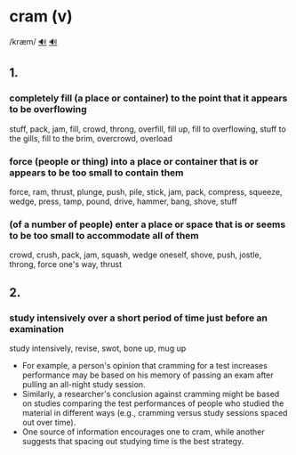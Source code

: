 # cram (v)

/kræm/ [🔊](https://www.oxfordlearnersdictionaries.com/media/english/uk_pron/c/cra/cram_/cram__gb_1.mp3) [🔊](https://www.oxfordlearnersdictionaries.com/media/english/us_pron/c/cra/cram_/cram__us_1.mp3)

## 1.

### completely fill (a place or container) to the point that it appears to be overflowing

stuff, pack, jam, fill, crowd, throng, overfill, fill up, fill to overflowing, stuff to the gills, fill to the brim, overcrowd, overload

### force (people or thing) into a place or container that is or appears to be too small to contain them

force, ram, thrust, plunge, push, pile, stick, jam, pack, compress, squeeze, wedge, press, tamp, pound, drive, hammer, bang, shove, stuff

### (of a number of people) enter a place or space that is or seems to be too small to accommodate all of them

crowd, crush, pack, jam, squash, wedge oneself, shove, push, jostle, throng, force one's way, thrust

## 2.

### study intensively over a short period of time just before an examination

study intensively, revise, swot, bone up, mug up

- For example, a person's opinion that cramming for a test increases performance may be based on his memory of passing an exam after pulling an all-night study session.
- Similarly, a researcher's conclusion against cramming might be based on studies comparing the test performances of people who studied the material in different ways (e.g., cramming versus study sessions spaced out over time).
- One source of information encourages one to cram, while another suggests that spacing out studying time is the best strategy.